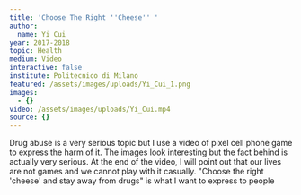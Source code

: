 ```yaml
---
title: 'Choose The Right ''Cheese'' '
author:
  name: Yi Cui
year: 2017-2018
topic: Health
medium: Video
interactive: false
institute: Politecnico di Milano
featured: /assets/images/uploads/Yi_Cui_1.png
images:
  - {}
video: /assets/images/uploads/Yi_Cui.mp4
source: {}
---
```

Drug abuse is a very serious topic but I use a video of pixel cell phone game to express the harm of it. The images look interesting but the fact behind is actually very serious. At the end of the video, I will point out that our lives are not games and we cannot play with it casually.
"Choose the right 'cheese' and stay away from drugs" is what I want to express to people
